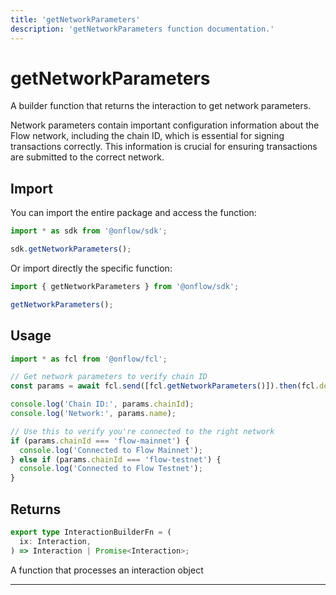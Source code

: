 ```yaml
---
title: 'getNetworkParameters'
description: 'getNetworkParameters function documentation.'
---
```


<!-- THIS DOCUMENT IS AUTO-GENERATED FROM [onflow/sdk/src/build/cadence/build-get-network-parameters.ts](https://github.com/onflow/fcl-js/tree/master/packages/sdk/src/build/cadence/build-get-network-parameters.ts). DO NOT EDIT MANUALLY -->

# getNetworkParameters

A builder function that returns the interaction to get network parameters.

Network parameters contain important configuration information about the Flow network,
including the chain ID, which is essential for signing transactions correctly.
This information is crucial for ensuring transactions are submitted to the correct network.

## Import

You can import the entire package and access the function:

```typescript
import * as sdk from '@onflow/sdk';

sdk.getNetworkParameters();
```

Or import directly the specific function:

```typescript
import { getNetworkParameters } from '@onflow/sdk';

getNetworkParameters();
```

## Usage

```typescript
import * as fcl from '@onflow/fcl';

// Get network parameters to verify chain ID
const params = await fcl.send([fcl.getNetworkParameters()]).then(fcl.decode);

console.log('Chain ID:', params.chainId);
console.log('Network:', params.name);

// Use this to verify you're connected to the right network
if (params.chainId === 'flow-mainnet') {
  console.log('Connected to Flow Mainnet');
} else if (params.chainId === 'flow-testnet') {
  console.log('Connected to Flow Testnet');
}
```

## Returns

```typescript
export type InteractionBuilderFn = (
  ix: Interaction,
) => Interaction | Promise<Interaction>;
```

A function that processes an interaction object

---
